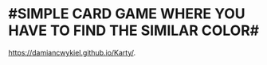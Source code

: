 # #SIMPLE CARD GAME WHERE YOU HAVE TO FIND THE SIMILAR COLOR#
 https://damiancwykiel.github.io/Karty/.

